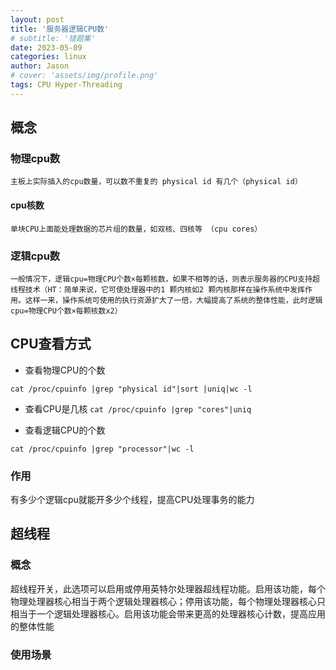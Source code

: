 ```yaml
---
layout: post
title: '服务器逻辑CPU数'
# subtitle: '错题集'
date: 2023-05-09
categories: linux
author: Jason
# cover: 'assets/img/profile.png'
tags: CPU Hyper-Threading
---
```


## 概念

### 物理cpu数

    主板上实际插入的cpu数量，可以数不重复的 physical id 有几个（physical id）

#### cpu核数

    单块CPU上面能处理数据的芯片组的数量，如双核、四核等 （cpu cores）

### 逻辑cpu数

    一般情况下，逻辑cpu=物理CPU个数×每颗核数，如果不相等的话，则表示服务器的CPU支持超线程技术（HT：简单来说，它可使处理器中的1 颗内核如2 颗内核那样在操作系统中发挥作用。这样一来，操作系统可使用的执行资源扩大了一倍，大幅提高了系统的整体性能，此时逻辑cpu=物理CPU个数×每颗核数x2）

## CPU查看方式

+ 查看物理CPU的个数

`cat /proc/cpuinfo |grep "physical id"|sort |uniq|wc -l`

+ 查看CPU是几核
`cat /proc/cpuinfo |grep "cores"|uniq`

+ 查看逻辑CPU的个数

`cat /proc/cpuinfo |grep "processor"|wc -l`

### 作用

有多少个逻辑cpu就能开多少个线程，提高CPU处理事务的能力

## 超线程

### 概念

超线程开关，此选项可以启用或停用英特尔处理器超线程功能。启用该功能，每个物理处理器核心相当于两个逻辑处理器核心；停用该功能，每个物理处理器核心只相当于一个逻辑处理器核心。启用该功能会带来更高的处理器核心计数，提高应用的整体性能

### 使用场景
